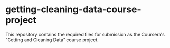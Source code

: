 getting-cleaning-data-course-project
====================================

This repository contains the required files for submission as the Coursera's "Getting and Cleaning Data" course project.
